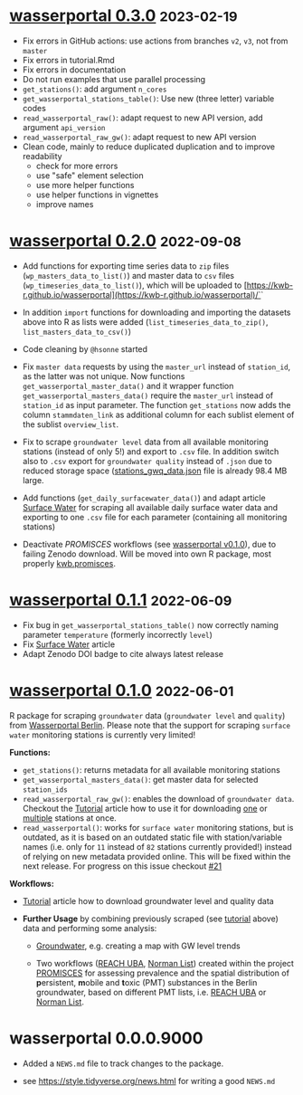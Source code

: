 # [wasserportal 0.3.0](https://github.com/KWB-R/wasserportal/releases/tag/v0.3.0) <small>2023-02-19</small>

* Fix errors in GitHub actions: use actions from branches `v2`, `v3`, not from 
  `master`
* Fix errors in tutorial.Rmd
* Fix errors in documentation
* Do not run examples that use parallel processing
* `get_stations()`: add argument `n_cores`
* `get_wasserportal_stations_table()`: Use new (three letter) variable codes 
* `read_wasserportal_raw()`: adapt request to new API version, add argument 
  `api_version`
* `read_wasserportal_raw_gw()`: adapt request to new API version
* Clean code, mainly to reduce duplicated duplication and to improve readability
  - check for more errors
  - use "safe" element selection
  - use more helper functions
  - use helper functions in vignettes
  - improve names

# [wasserportal 0.2.0](https://github.com/KWB-R/wasserportal/releases/tag/v0.2.0) <small>2022-09-08</small>

* Add functions for exporting time series data to `zip` files (`wp_masters_data_to_list()`) 
and master data to `csv` files (`wp_timeseries_data_to_list()`), which will be 
uploaded to [https://kwb-r.github.io/wasserportal](https://kwb-r.github.io/wasserportal)/`<filename>`

* In addition `import` functions for downloading and importing the datasets above 
into R as lists were added (`list_timeseries_data_to_zip()`, `list_masters_data_to_csv()`)

* Code cleaning by `@hsonne` started

* Fix `master data` requests by using the `master_url` instead of `station_id`, 
as the latter was not unique. Now functions `get_wasserportal_master_data()` and 
it wrapper function `get_wasserportal_masters_data()` require the `master_url` 
instead of `station_id` as input parameter. The function `get_stations` now adds 
the column `stammdaten_link` as additional column for each sublist element of the 
sublist `overview_list`. 

* Fix to scrape  `groundwater level` data from all available monitoring stations (instead of only 5!) and export to `.csv` file. In addition switch also to `.csv`
export for `groundwater quality` instead of `.json` due to reduced storage space 
([stations_gwq_data.json](https://github.com/KWB-R/wasserportal/blob/gh-pages/stations_gwq_data.json) file is already 98.4 MB large.

* Add functions (`get_daily_surfacewater_data()`) and adapt article 
[Surface Water](../articles/surface-water.html) for scraping all available daily 
surface water data and exporting to one `.csv` file for each parameter (containing
all monitoring stations)

* Deactivate *PROMISCES* workflows (see [wasserportal v0.1.0](#wasserportal-010-2022-06-01)), due to failing Zenodo download. Will be 
moved into own R package, most properly [kwb.promisces](https://github.com/kwb-r/kwb.promisces).


# [wasserportal 0.1.1](https://github.com/KWB-R/wasserportal/releases/tag/v0.1.1) <small>2022-06-09</small>

* Fix bug in `get_wasserportal_stations_table()` now correctly naming parameter 
`temperature` (formerly incorrectly `level`)
* Fix [Surface Water](../articles/surface-water.html) article
* Adapt Zenodo DOI badge to cite always latest release

# [wasserportal 0.1.0](https://github.com/KWB-R/wasserportal/releases/tag/v0.1.0) <small>2022-06-01</small>

R package for scraping `groundwater` data (`groundwater level` and `quality`) from [Wasserportal Berlin](https://wasserportal.berlin.de). Please note that the 
support for scraping `surface water` monitoring stations is currently very limited!

**Functions:**

* `get_stations()`: returns metadata for all available monitoring stations
* `get_wasserportal_masters_data()`: get master data for selected `station_ids` 
* `read_wasserportal_raw_gw()`: enables the download of `groundwater data`. 
Checkout the [Tutorial](../articles/tutorial.html) article how to use it for downloading [one](../articles/tutorial.html#download-and-plotting-one-station) or [multiple](../articles/tutorial.html#download-and-plotting-multiple-stations) 
stations at once.
* `read_wasserportal()`: works for `surface water` monitoring stations, but is 
outdated, as it is based on an outdated static file with station/variable names 
(i.e. only for `11` instead of `82` stations currently provided!) instead of 
relying on new metadata provided online. This will be fixed within the next release. For progress on this issue checkout [#21](https://github.com/KWB-R/wasserportal/issues/21)

**Workflows:**

- [Tutorial](../articles/tutorial.html) article how to download groundwater level 
and quality data


- **Further Usage** by combining previously scraped (see 
[tutorial](../articles/tutorial.html) above) data and performing some analysis: 

  * [Groundwater](../articles/groundwater.html), e.g. creating a map with GW level 
  trends
  
  * Two workflows ([REACH UBA](../articles/promisces_reach-uba.html), [Norman List](../articles/promisces_norman-lists.html)) created within the project [PROMISCES](https://www.kompetenz-wasser.de/en/forschung/projekte/promisces) for assessing  prevalence and the spatial distribution of **p**ersistent, **m**obile and **t**oxic (PMT) substances in the Berlin groundwater, based on different PMT lists, i.e. [REACH UBA](../articles/promisces_reach-uba.html) or [Norman List](../articles/promisces_norman-lists.html).

# wasserportal 0.0.0.9000

* Added a `NEWS.md` file to track changes to the package.

* see https://style.tidyverse.org/news.html for writing a good `NEWS.md`


